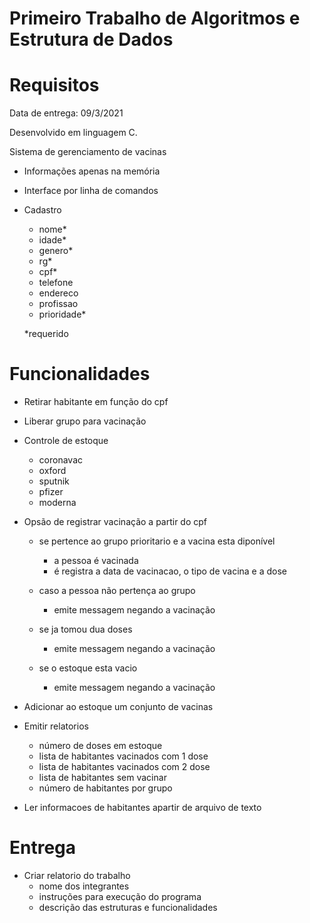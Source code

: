 # Primeiro Trabalho de Algoritmos e Estrutura de Dados

# Requisitos

Data de entrega: 09/3/2021

Desenvolvido em linguagem C.

Sistema de gerenciamento de vacinas

- Informações apenas na memória
- Interface por linha de comandos

- Cadastro
   - nome*
   - idade*
   - genero*
   - rg*
   - cpf*
   - telefone
   - endereco
   - profissao
   - prioridade*

   *requerido

# Funcionalidades

- Retirar habitante em função do cpf

- Liberar grupo para vacinação

- Controle de estoque
   - coronavac
   - oxford
   - sputnik
   - pfizer
   - moderna

- Opsão de registrar vacinação a partir do cpf
   - se pertence ao grupo prioritario e a vacina esta diponível
      - a pessoa é vacinada
      - é registra a data de vacinacao, o tipo de vacina e a dose

   - caso a pessoa não pertença ao grupo
      - emite messagem negando a vacinação

   - se ja tomou dua doses
      - emite messagem negando a vacinação

   - se o estoque esta vacio
      - emite messagem negando a vacinação

- Adicionar ao estoque um conjunto de vacinas

- Emitir relatorios
   - número de doses em estoque
   - lista de habitantes vacinados com 1 dose
   - lista de habitantes vacinados com 2 dose
   - lista de habitantes sem vacinar
   - número de habitantes por grupo

- Ler informacoes de habitantes apartir de arquivo de texto

# Entrega

- Criar relatorio do trabalho
   - nome dos integrantes
   - instruções para execução do programa
   - descrição das estruturas e funcionalidades

